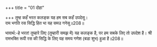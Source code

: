 +++
title = "01 दोहा"

+++
तुम्ह कहँ भरत कलङ्क यह हम सब कहँ उपदेसु।  
राम भगति रस सिद्धि हित भा यह समउ गनेसु॥208॥  

भावार्थ:-हे भरत! तुम्हारे लिए (तुम्हारी समझ में) यह कलङ्क है, पर हम सबके लिए तो उपदेश है। श्री रामभक्ति रूपी रस की सिद्धि के लिए यह समय गणेश (बडा शुभ) हुआ है॥208॥  



